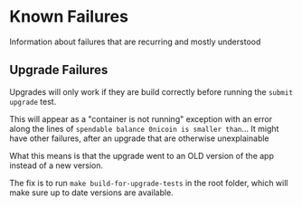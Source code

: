 # Known Failures
Information about failures that are recurring and mostly understood

## Upgrade Failures
Upgrades will only work if they are build correctly before running the `submit upgrade` test.

This will appear as a "container is not running" exception with an error along the lines of `spendable balance 0nicoin is smaller than`... It might have other failures, after an upgrade that are otherwise unexplainable

What this means is that the upgrade went to an OLD version of the app instead of a new version.

The fix is to run `make build-for-upgrade-tests` in the root folder, which will make sure up to date versions are available.


